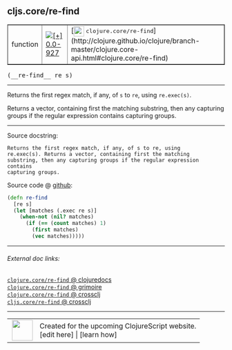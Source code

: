 ## cljs.core/re-find



 <table border="1">
<tr>
<td>function</td>
<td><a href="https://github.com/cljsinfo/cljs-api-docs/tree/0.0-927"><img valign="middle" alt="[+] 0.0-927" title="Added in 0.0-927" src="https://img.shields.io/badge/+-0.0--927-lightgrey.svg"></a> </td>
<td>
[<img height="24px" valign="middle" src="http://i.imgur.com/1GjPKvB.png"> <samp>clojure.core/re-find</samp>](http://clojure.github.io/clojure/branch-master/clojure.core-api.html#clojure.core/re-find)
</td>
</tr>
</table>


 <samp>
(__re-find__ re s)<br>
</samp>

---

Returns the first regex match, if any, of `s` to `re`, using `re.exec(s)`.

Returns a vector, containing first the matching substring, then any capturing
groups if the regular expression contains capturing groups.

---




Source docstring:

```
Returns the first regex match, if any, of s to re, using
re.exec(s). Returns a vector, containing first the matching
substring, then any capturing groups if the regular expression contains
capturing groups.
```


Source code @ [github](https://github.com/clojure/clojurescript/blob/r2014/src/cljs/cljs/core.cljs#L6551-L6561):

```clj
(defn re-find
  [re s]
  (let [matches (.exec re s)]
    (when-not (nil? matches)
      (if (== (count matches) 1)
        (first matches)
        (vec matches)))))
```

<!--
Repo - tag - source tree - lines:

 <pre>
clojurescript @ r2014
└── src
    └── cljs
        └── cljs
            └── <ins>[core.cljs:6551-6561](https://github.com/clojure/clojurescript/blob/r2014/src/cljs/cljs/core.cljs#L6551-L6561)</ins>
</pre>

-->

---



###### External doc links:

[`clojure.core/re-find` @ clojuredocs](http://clojuredocs.org/clojure.core/re-find)<br>
[`clojure.core/re-find` @ grimoire](http://conj.io/store/v1/org.clojure/clojure/1.7.0-beta3/clj/clojure.core/re-find/)<br>
[`clojure.core/re-find` @ crossclj](http://crossclj.info/fun/clojure.core/re-find.html)<br>
[`cljs.core/re-find` @ crossclj](http://crossclj.info/fun/cljs.core.cljs/re-find.html)<br>

---

 <table>
<tr><td>
<img valign="middle" align="right" width="48px" src="http://i.imgur.com/Hi20huC.png">
</td><td>
Created for the upcoming ClojureScript website.<br>
[edit here] | [learn how]
</td></tr></table>

[edit here]:https://github.com/cljsinfo/cljs-api-docs/blob/master/cljsdoc/cljs.core_re-find.cljsdoc
[learn how]:https://github.com/cljsinfo/cljs-api-docs/wiki/cljsdoc-files

<!--

This information was too distracting to show to readers, but I'll leave it
commented here since it is helpful to:

- pretty-print the data used to generate this document
- and show how to retrieve that data



The API data for this symbol:

```clj
{:description "Returns the first regex match, if any, of `s` to `re`, using `re.exec(s)`.\n\nReturns a vector, containing first the matching substring, then any capturing\ngroups if the regular expression contains capturing groups.",
 :ns "cljs.core",
 :name "re-find",
 :signature ["[re s]"],
 :history [["+" "0.0-927"]],
 :type "function",
 :full-name-encode "cljs.core_re-find",
 :source {:code "(defn re-find\n  [re s]\n  (let [matches (.exec re s)]\n    (when-not (nil? matches)\n      (if (== (count matches) 1)\n        (first matches)\n        (vec matches)))))",
          :title "Source code",
          :repo "clojurescript",
          :tag "r2014",
          :filename "src/cljs/cljs/core.cljs",
          :lines [6551 6561]},
 :full-name "cljs.core/re-find",
 :clj-symbol "clojure.core/re-find",
 :docstring "Returns the first regex match, if any, of s to re, using\nre.exec(s). Returns a vector, containing first the matching\nsubstring, then any capturing groups if the regular expression contains\ncapturing groups."}

```

Retrieve the API data for this symbol:

```clj
;; from Clojure REPL
(require '[clojure.edn :as edn])
(-> (slurp "https://raw.githubusercontent.com/cljsinfo/cljs-api-docs/catalog/cljs-api.edn")
    (edn/read-string)
    (get-in [:symbols "cljs.core/re-find"]))
```

-->

